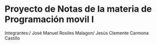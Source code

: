 # Proyecto de Notas de la materia de Programación movil I
Integrantes:/
José Manuel Rosiles Malagon/
Jesús Clemente Carmona Castillo
